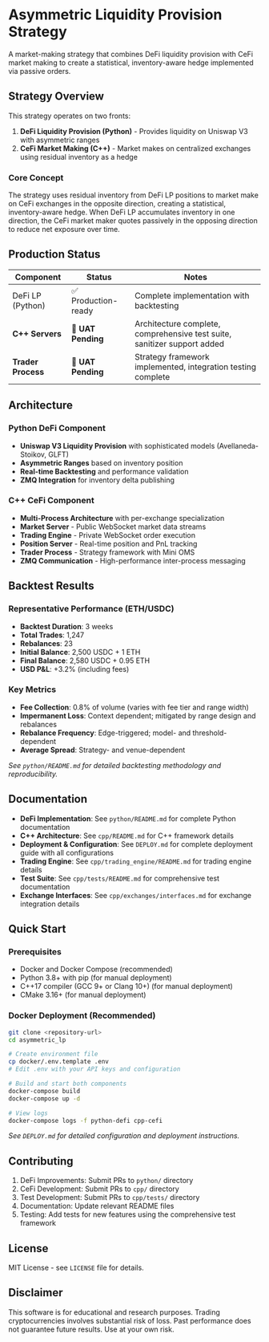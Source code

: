 # Asymmetric Liquidity Provision Strategy

A market-making strategy that combines DeFi liquidity provision with CeFi market making to create a statistical, inventory-aware hedge implemented via passive orders.

## Strategy Overview

This strategy operates on two fronts:

1. **DeFi Liquidity Provision (Python)** - Provides liquidity on Uniswap V3 with asymmetric ranges
2. **CeFi Market Making (C++)** - Market makes on centralized exchanges using residual inventory as a hedge

### Core Concept

The strategy uses residual inventory from DeFi LP positions to market make on CeFi exchanges in the opposite direction, creating a statistical, inventory-aware hedge. When DeFi LP accumulates inventory in one direction, the CeFi market maker quotes passively in the opposing direction to reduce net exposure over time.

## Production Status

| Component | Status | Notes |
|-----------|--------|-------|
| DeFi LP (Python) | ✅ Production-ready | Complete implementation with backtesting |
| **C++ Servers** | 🔄 **UAT Pending** | Architecture complete, comprehensive test suite, sanitizer support added |
| **Trader Process** | 🔄 **UAT Pending** | Strategy framework implemented, integration testing complete |

## Architecture

### Python DeFi Component
- **Uniswap V3 Liquidity Provision** with sophisticated models (Avellaneda-Stoikov, GLFT)
- **Asymmetric Ranges** based on inventory position
- **Real-time Backtesting** and performance validation
- **ZMQ Integration** for inventory delta publishing

### C++ CeFi Component
- **Multi-Process Architecture** with per-exchange specialization
- **Market Server** - Public WebSocket market data streams
- **Trading Engine** - Private WebSocket order execution
- **Position Server** - Real-time position and PnL tracking
- **Trader Process** - Strategy framework with Mini OMS
- **ZMQ Communication** - High-performance inter-process messaging

## Backtest Results

### Representative Performance (ETH/USDC)
- **Backtest Duration**: 3 weeks
- **Total Trades**: 1,247
- **Rebalances**: 23
- **Initial Balance**: 2,500 USDC + 1 ETH
- **Final Balance**: 2,580 USDC + 0.95 ETH
- **USD P&L**: +3.2% (including fees)

### Key Metrics
- **Fee Collection**: 0.8% of volume (varies with fee tier and range width)
- **Impermanent Loss**: Context dependent; mitigated by range design and rebalances
- **Rebalance Frequency**: Edge-triggered; model- and threshold-dependent
- **Average Spread**: Strategy- and venue-dependent

*See `python/README.md` for detailed backtesting methodology and reproducibility.*

## Documentation

- **DeFi Implementation**: See `python/README.md` for complete Python documentation
- **C++ Architecture**: See `cpp/README.md` for C++ framework details
- **Deployment & Configuration**: See `DEPLOY.md` for complete deployment guide with all configurations
- **Trading Engine**: See `cpp/trading_engine/README.md` for trading engine details
- **Test Suite**: See `cpp/tests/README.md` for comprehensive test documentation
- **Exchange Interfaces**: See `cpp/exchanges/interfaces.md` for exchange integration details

## Quick Start

### Prerequisites
- Docker and Docker Compose (recommended)
- Python 3.8+ with pip (for manual deployment)
- C++17 compiler (GCC 9+ or Clang 10+) (for manual deployment)
- CMake 3.16+ (for manual deployment)

### Docker Deployment (Recommended)
```bash
git clone <repository-url>
cd asymmetric_lp

# Create environment file
cp docker/.env.template .env
# Edit .env with your API keys and configuration

# Build and start both components
docker-compose build
docker-compose up -d

# View logs
docker-compose logs -f python-defi cpp-cefi
```

*See `DEPLOY.md` for detailed configuration and deployment instructions.*

## Contributing

1. DeFi Improvements: Submit PRs to `python/` directory
2. CeFi Development: Submit PRs to `cpp/` directory
3. Test Development: Submit PRs to `cpp/tests/` directory
4. Documentation: Update relevant README files
5. Testing: Add tests for new features using the comprehensive test framework

## License

MIT License - see `LICENSE` file for details.

## Disclaimer

This software is for educational and research purposes. Trading cryptocurrencies involves substantial risk of loss. Past performance does not guarantee future results. Use at your own risk.
